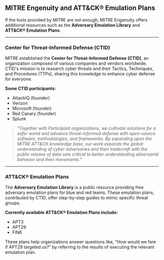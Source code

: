 ## MITRE Engenuity and ATT&CK® Emulation Plans

If the tools provided by MITRE are not enough, MITRE Engenuity offers additional resources such as the **Adversary Emulation Library** and **ATT&CK® Emulation Plans**.

---

### Center for Threat-Informed Defense (CTID)

MITRE established the **Center for Threat-Informed Defense (CTID)**, an organization composed of various companies and vendors worldwide. CTID's mission is to research cyber threats and their Tactics, Techniques, and Procedures (TTPs), sharing this knowledge to enhance cyber defense for everyone.

**Some CTID participants:**
- AttackIQ (founder)
- Verizon
- Microsoft (founder)
- Red Canary (founder)
- Splunk

> *"Together with Participant organizations, we cultivate solutions for a safer world and advance threat-informed defense with open-source software, methodologies, and frameworks. By expanding upon the MITRE ATT&CK knowledge base, our work expands the global understanding of cyber adversaries and their tradecraft with the public release of data sets critical to better understanding adversarial behavior and their movements."*

---

### ATT&CK® Emulation Plans

The **Adversary Emulation Library** is a public resource providing free adversary emulation plans for blue and red teams. These emulation plans, contributed by CTID, offer step-by-step guides to mimic specific threat groups.

**Currently available ATT&CK® Emulation Plans include:**
- APT3
- APT29
- FIN6

These plans help organizations answer questions like, "How would we fare if APT29 targeted us?" by referring to the results of executing the relevant emulation plan.